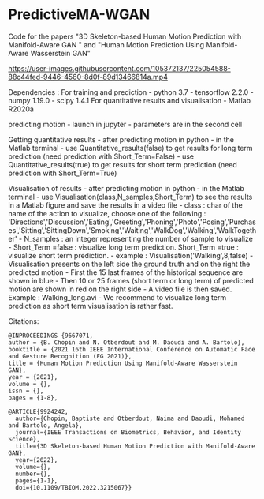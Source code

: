 # PredictiveMA-WGAN

Code for the papers "3D Skeleton-based Human Motion Prediction with Manifold-Aware GAN " and "Human Motion Prediction Using Manifold-Aware Wasserstein GAN"


https://user-images.githubusercontent.com/105372137/225054588-88c44fed-9446-4560-8d0f-89d13466814a.mp4


Dependencies : For training and prediction - python 3.7 - tensorflow 2.2.0 - numpy 1.19.0 - scipy 1.4.1 For quantitative results and visualisation - Matlab R2020a

predicting motion - launch in jupyter - parameters are in the second cell

Getting quantitative results - after predicting motion in python - in the Matlab terminal - use Quantitative_results(false) to get results for long term prediction (need prediction with Short_Term=False) - use Quantitative_results(true) to get results for short term prediction (need prediction with Short_Term=True)

Visualisation of results - after predicting motion in python - in the Matlab terminal - use Visualisation(class,N_samples,Short_Term) to see the results in a Matlab figure and save the results in a video file - class : char of the name of the action to visualize, choose one of the following : 'Directions','Discussion','Eating','Greeting','Phoning','Photo','Posing','Purchases','Sitting','SittingDown','Smoking','Waiting','WalkDog','Walking','WalkTogether' - N_samples : an integer representing the number of sample to visualize - Short_Term =false : visualize long term prediction. Short_Term =true : visualize short term prediction. - example : Visualisation('Walking',8,false) - Visualisation presents on the left side the ground truth and on the right the predicted motion - First the 15 last frames of the historical sequence are shown in blue - Then 10 or 25 frames (short term or long term) of predicted motion are shown in red on the right side - A video file is then saved. Example : Walking_long.avi - We recommend to visualize long term prediction as short term visualisation is rather fast.



Citations:

```
@INPROCEEDINGS {9667071,
author = {B. Chopin and N. Otberdout and M. Daoudi and A. Bartolo},
booktitle = {2021 16th IEEE International Conference on Automatic Face and Gesture Recognition (FG 2021)},
title = {Human Motion Prediction Using Manifold-Aware Wasserstein GAN},
year = {2021},
volume = {},
issn = {},
pages = {1-8},
```
```
@ARTICLE{9924242,
  author={Chopin, Baptiste and Otberdout, Naima and Daoudi, Mohamed and Bartolo, Angela},
  journal={IEEE Transactions on Biometrics, Behavior, and Identity Science}, 
  title={3D Skeleton-based Human Motion Prediction with Manifold-Aware GAN}, 
  year={2022},
  volume={},
  number={},
  pages={1-1},
  doi={10.1109/TBIOM.2022.3215067}}
```
